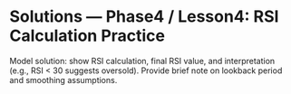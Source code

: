 # Solutions — Phase4 / Lesson4: RSI Calculation Practice

Model solution: show RSI calculation, final RSI value, and interpretation (e.g., RSI < 30 suggests oversold). Provide brief note on lookback period and smoothing assumptions.
